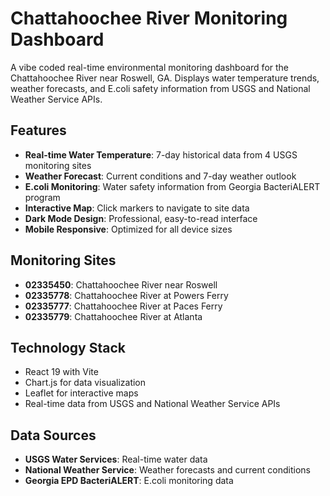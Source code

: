 # Chattahoochee River Monitoring Dashboard

A vibe coded real-time environmental monitoring dashboard for the Chattahoochee River near Roswell, GA. Displays water temperature trends, weather forecasts, and E.coli safety information from USGS and National Weather Service APIs.

## Features

- **Real-time Water Temperature**: 7-day historical data from 4 USGS monitoring sites
- **Weather Forecast**: Current conditions and 7-day weather outlook
- **E.coli Monitoring**: Water safety information from Georgia BacteriALERT program
- **Interactive Map**: Click markers to navigate to site data
- **Dark Mode Design**: Professional, easy-to-read interface
- **Mobile Responsive**: Optimized for all device sizes

## Monitoring Sites

- **02335450**: Chattahoochee River near Roswell
- **02335778**: Chattahoochee River at Powers Ferry
- **02335777**: Chattahoochee River at Paces Ferry
- **02335779**: Chattahoochee River at Atlanta

## Technology Stack

- React 19 with Vite
- Chart.js for data visualization
- Leaflet for interactive maps
- Real-time data from USGS and National Weather Service APIs

## Data Sources

- **USGS Water Services**: Real-time water data
- **National Weather Service**: Weather forecasts and current conditions
- **Georgia EPD BacteriALERT**: E.coli monitoring data
